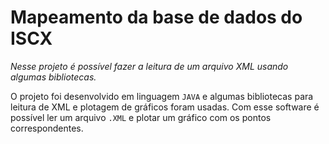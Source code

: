 # Mapeamento da base de dados do ISCX

*Nesse projeto é possível fazer a leitura de um arquivo XML usando algumas bibliotecas.*

O projeto foi desenvolvido em linguagem `JAVA` e algumas bibliotecas para leitura de XML e plotagem de gráficos foram usadas.
Com esse software é possível ler um arquivo `.XML` e plotar um gráfico com os pontos correspondentes.
